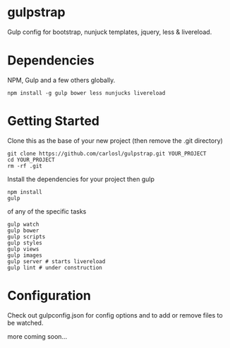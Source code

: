 gulpstrap
=========

Gulp config for bootstrap, nunjuck templates, jquery, less & livereload.

Dependencies
=========

NPM, Gulp and a few others globally.

```
npm install -g gulp bower less nunjucks livereload
```

Getting Started
=========

Clone this as the base of your new project (then remove the .git directory)

```
git clone https://github.com/carlosl/gulpstrap.git YOUR_PROJECT
cd YOUR_PROJECT
rm -rf .git
```

Install the dependencies for your project then gulp

```
npm install
gulp
```

of any of the specific tasks

```
gulp watch
gulp bower
gulp scripts
gulp styles
gulp views
gulp images
gulp server # starts livereload
gulp lint # under construction
```

Configuration
=========

Check out gulpconfig.json for config options and to add or remove files to be watched.

more coming soon...
